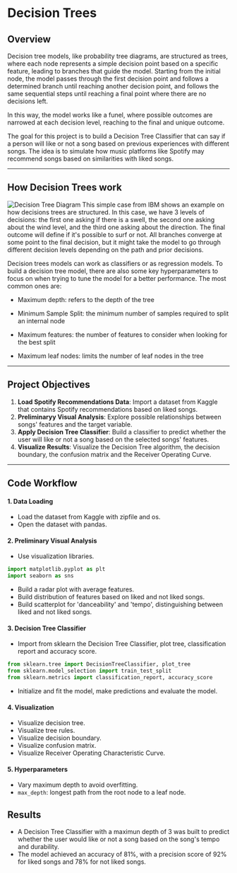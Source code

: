 # Decision Trees
## Overview
Decision tree models, like probability tree diagrams, are structured as trees, where each node represents a simple decision point based on a specific feature, leading to branches that guide the model. Starting from the initial node, the model passes through the first decision point and follows a determined branch until reaching another decision point, and follows the same sequential steps until reaching a final point where there are no decisions left.

In this way, the model works like a funel, where possible outcomes are narrowed at each decision level, reaching to the final and unique outcome. 

The goal for this project is to build a Decision Tree Classifier that can say if a person will like or not a song based on previous experiences with different songs. The idea is to simulate how music platforms like Spotify may recommend songs based on similarities with liked songs.

---

## How Decision Trees work
![Decision Tree Diagram](https://www.ibm.com/content/dam/connectedassets-adobe-cms/worldwide-content/cdp/cf/ul/g/ce/ed/ICLH_Diagram_Batch_03_24A-AI-ML-DecisionTree.png)
This simple case from IBM shows an example on how decisions trees are structured. In this case, we have 3 levels of decisions: the first one asking if there is a swell, the second one asking about the wind level, and the third one asking about the direction. The final outcome will define if it's possible to surf or not. All branches converge at some point to the final decision, but it might take the model to go through different decision levels depending on the path and prior decisions.

Decision trees models can work as classifiers or as regression models. To build a decision tree model, there are also some key hyperparameters to focus on when trying to tune the model for a better performance. The most common ones are:


*   Maximum depth: refers to the depth of the tree
*   Minimum Sample Split: the minimum number of samples required to split an internal node

*   Maximum features: the number of features to consider when looking for the best split
*   Maximum leaf nodes: limits the number of leaf nodes in the tree
---
## Project Objectives

1. **Load Spotify Recommendations Data**: Import a dataset from Kaggle that contains Spotify recommendations based on liked songs.
2. **Preliminaryy Visual Analysis**: Explore possible relationships between songs' features and the target variable.
3. **Apply Decision Tree Classifier**: Build a classifier to predict whether the user will like or not a song based on the selected songs' features.
4. **Visualize Results**: Visualize the Decision Tree algorithm, the decision boundary, the confusion matrix and the Receiver Operating Curve.
---
## Code Workflow
#### 1. Data Loading 
* Load the dataset from Kaggle with zipfile and os.
* Open the dataset with pandas.
#### 2. Preliminary Visual Analysis
* Use visualization libraries.
```python
import matplotlib.pyplot as plt
import seaborn as sns
```
* Build a radar plot with average features.
* Build distribution of features based on liked and not liked songs.
* Build scatterplot for 'danceability' and 'tempo', distinguishing between liked and not liked songs.
#### 3. Decision Tree Classifier 
* Import from sklearn the Decision Tree Classifier, plot tree, classification report and accuracy score.
```python
from sklearn.tree import DecisionTreeClassifier, plot_tree
from sklearn.model_selection import train_test_split
from sklearn.metrics import classification_report, accuracy_score
```
* Initialize and fit the model, make predictions and evaluate the model.
#### 4. Visualization
* Visualize decision tree. 
* Visualize tree rules.
* Visualize decision boundary.
* Visualize confusion matrix.
* Visualize Receiver Operating Characteristic Curve.
#### 5. Hyperparameters
* Vary maximum depth to avoid overfitting.
* `max_depth`: longest path from the root node to a leaf node.

## Results
* A Decision Tree Classifier with a maximun depth of 3 was built to predict whether the user would like or not a song based on the song's tempo and durability.
* The model achieved an accuracy of 81%, with a precision score of 92% for liked songs and 78% for not liked songs.
